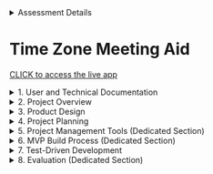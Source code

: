 <details>
  <summary>Assessment Details</summary>

|                    | Description                                 |
| ------------------ | ------------------------------------------- |
| Course Title:      | Software Engineering                        |
| Course Code:       | NCHNAP688                                   |
| Assessment Title:  | Summative Assessment One                    |
| Assessment Number: | AE1                                         |
| Restrictions:      | 2,000 words +/- 10%,  excluding data tables |
| Description:       | Report (workplace case study)               |
| Hand-in Deadline:  | 17th January 2025, 23:59                    |

</details>

# Time Zone Meeting Aid
[CLICK to access the live app](https://raziel1stborn.github.io/NCHNAP688-Sum1/)

<details>
  <summary>1. User and Technical Documentation</summary>
  <hr>

  ## Prerequisites

  The following files are needed to run this product. <br>
  As the product uses APIs, an internet connection and access to these APIs is also required. 

| File                        | Purpose                                                               |
| ------------------          | -------------------------------------------                           |
| index.html                  | The welcome web page containing user instructions                     |
| index.css                   | Cascading style sheet to control formatting on the index.html page    |
| app.html                    | The application web page, where the application is displayed          |
| application_page.css        | Cascading style sheet to control formatting on the app.html page      |
| open_streetmap.css          | Cascading style sheet to control the Leaflet OpenStreetMap            |
| map.js                      | Javascript which gives the application its functionality              |
| images/index_background.png | Background image for the index.html page                              |
| images/location_pin.gif     | Custom pin image for marking the first (your) location                |
| images/participant_pin.gif  | Custom pin image for marking the second (participant) location        |


  ## Installation Steps

  Provide step-by-step instructions to clone the repository and set up the environment

  To clone this repository, and set up a test environment of your own:

  1. Install [Git](https://git-scm.com/) (if not already installed)
  
  2. Open your Git terminal and run: git clone https://github.com/Raziel1stBorn/NCHNAP688-Sum1
  ![Image showing Git Bash cloning of a repository.](/development_progress_images/bash_clone_repository.jpg)

  ## APIs

  Overview: Briefly explain the APIs used or created in the project<br>
  Endpoints: Provide details about API endpoints, request/respponse formats, and example calls. 
 
  <hr>
</details>


<details>
  <summary>2. Project Overview</summary>  
  <hr>
  
  ## Purpose
  
  My employer is part of Associated British Foods plc, which is multi-national business with operations in [56 countries around the world](https://www.abf.co.uk/about-us/where-we-operate). With colleagues in mutliple timezones,     planning meetings with consideration and convenience can be challenging. My product proposal is for an easy to use application where users can set the date and time they would like the meeting, their location, and then select a second location relating to a meeting participant in another location. The application will give the equivalent date and time for the participants location, thus enabling the meeting organiser to see the relative date and time they are requesting.   
  <br>

  ## Technology Stack
  
  The primary technologies and frameworks used (e.g. Python, Javascript, SQL, APIs, etc)
  <hr>
</details>

<details>
  <summary>3. Product Design</summary>  
  <hr>
  
## Low-Fidelity Plan
A low-fidelity flow for the application was prototyped using Figma and is available at [Figma.com](https://www.figma.com/proto/kTpbqRqdkA15Keu1uF1nJs/Summative-1?node-id=1-2&t=BiJiPwSoCtLmuO3u-1/).

A welcome screen will provide the user with some basic information about the application, and will feature some appropriate imagry and branding.
The user can start using the functionality of the application, or quit. As this is a web-based applicaiton, quitting will take them to the ABF homepage.
 
  ![Image of Low-fidelity Figma mock up of the application.](/images/figma_low_fi_01.jpg)


## Moodboard

To aid decision making regarding colour schemes and design choices, I created a moodboard. This was made up from screen snippets of solid colours snapped from abf.co.uk, I then identified the HEX and RGB values of these colours for easy reference when it comes to formatting the visuals of the applicaiton. A list of CSS web safe fonts was obtained from [w3schools.com](https://www.w3schools.com/cssref/css_websafe_fonts.php) these were added to the moodboard and Verdana was chosen for the application font as it is stylistically complementary to the font used for the Associated British Foods plc name. An AI generated image of the globe was created using Microsoft Designer(https://designer.microsoft.com/image-creator?scenario=texttoimage) as it is free to use and avoids any licensing issues.            

  ![Image of moodboard showing colour and font design elements.](/images/mood_board.png)



  <hr>
</details>

<details>
  <summary>4. Project Planning</summary>
  <hr>

  ## Development Approach
  
The development approach of this project will be itterative and agile, with an expectation of three sprints. A significant component of this product is the user interface (UI), an [itterative agile approach](https://ieeexplore-ieee-org.ezproxy.neu.edu/document/4293575) allows for the testing of useable software and UI at earlier stages in the software development lifecycle, and results from this can lead to changes in development. 
<br><br>

  ## Features and Branches

In addition to the 'main' branch, there will be three additional branches, containing the features as shown in the table below. The names of the branches relate to the distinct areas of the project, Documentation, Welcome, Application.   
  
<table>
  <thead>
    <tr>
      <th>Branch/Page</th>
      <th>Feature</th>
      <th>Detail</th>
    </tr>
  </thead>
  <tbody>
    <tr>
      <td>Documentation</td>
      <td>Development Images</td>
      <td>Upload development images for use in README.md.</td>
    </tr>
    <tr>
      <td>Welcome (index.html)</td>
      <td>Page Set Up</td>
      <td>Create page with basic layout.</td>
    </tr>
    <tr>
      <td>&nbsp;</td>
      <td>Background Image</td>
      <td>Create and place the image.</td>
    </tr>
    <tr>
      <td>&nbsp;</td>
      <td>Instructional Text</td>
      <td>Write and place the instructional text.</td>
    </tr>
    <tr>
      <td>&nbsp;</td>
      <td>Buttons</td>
      <td>Add buttons and test link functionality.</td>
    </tr>
    <tr>
      <td>Application (app.html)</td>
      <td>Page Set Up</td>
      <td>Create page with basic layout.</td>
    </tr>
    <tr>
      <td>&nbsp;</td>
      <td>Map</td>
      <td>Get a map to display.</td>
    </tr>
    <tr>
      <td>&nbsp;</td>
      <td>Your Location</td>
      <td>Build functionality for selecting a date and time, logging and clearing a location.</td>
    </tr>
    <tr>
      <td>&nbsp;</td>
      <td>Participant Location</td>
      <td>Build functionality for selecting a location for the meeting participant.</td>
    </tr>
    <tr>
      <td>&nbsp;</td>
      <td>Results</td>
      <td>Build functionality for obtaining the particpants date and time.</td>
    </tr>
    <tr>
      <td>&nbsp;</td>
      <td>Message Section</td>
      <td>Write code to appropriately update the message section with user prompts.</td>
    </tr>
    <tr>
      <td>&nbsp;</td>
      <td>Buttons</td>
      <td>Add in buttons and build functionality for the the 'Another' and 'Exit' buttons.</td>
    </tr>
    <tr>
      <td>&nbsp;</td>
      <td>Save Feature</td>
      <td>Build functionality to save an image of the selected locations.</td>
    </tr>
  </tbody>
</table>
  <br><br>

  ## Ticketing System / Labels

  As per the assignment criteria, one ticket is one feature, corresponding to one branch and one pull request. 
  <br><br>
  To standardise tickets and encourage good practice of providing relevant information and context, templates will be used for tickets, with bug :trollface: :hammer: tickets having a different template to feature tickets.
  <br><br>

  ### Feature Ticket Template

| Ticket Section      | Description                                                                          |
| ------------------- | ------------------------------------------------------------------------------------ |
| Title               | Write the Feature ID, followed by a short unique description                         |
| What                | What is being implemented/fixed                                                      |
| Why                 | Why is this needed                                                                   |
| Outcome             | What is the expected behaviour/result of this change                                 |
| Acceptance Criteria | What needs to be true for this change to be approved and merged with the main branch |

Also included will be who the ticket is assigned to, and any labels. 


  ### Bug Ticket Template

| Ticket Section      | Description                                                                                                                |
| ------------------- | ------------------------------------------------------------------------------------                                       |
| Title               | Write the Feature ID, followed by a short unique indicator of the bug                                                      |
| What Happens        | Describe the nature of the bug, including a screenshot if possible                                                         |
| What Should Happen  | Describe what the normal/expected behaviour is                                                                             |
| Impact              | Describe the impact of this bug, and why it is important to resolve it                                                     |
| Steps to Reproduce  | Describe how to reproduce the occurance of the bug so it can be investigated i.e. what you did/were doing when it happened |

Also included will be who the ticket is assigned to, and any labels. 
  <br><br>

Here is an example of a bug ticket.

  <img src="/development_progress_images/bug_example.jpg" alt="Image showing a filled in bug ticket." width="800"/>

  
  ### Labels
  
  I created the following custom labels in GitHub projects to help classify and identify ticket purpose.
 <br><br>
 ![Image showing custom GitHub Projects labels created for this project.](/development_progress_images/custom_labels_01.jpg)
  <br><br>
  <hr>
  
</details>

<details>
  <summary>5. Project Management Tools (Dedicated Section)</summary>
  <hr>

## Project Management Tools

  The project management tool used is GitHub Projects. The Iterative Project Planning template was selected so that the iterations and sprints can be clearly shown and managed. There are three planned iterations:

  1) <b>Iteration 01</b><br>
     09 December 2024 - 15 December 2024<br>
     <b>Goal:</b> Produce a basic framework for the app, showing very basic functionality. 
      
  2) <b>Iteration 02</b><br>
     16 December 2024 - 20 December 2024<br>
     <b>Goal:</b> Aquire user feedback, add visualisation, testing.
  
  3) <b>Iteration 03</b><br>
     21 December 2024 - 04 January 2025<br>
     <b>Goal:</b> Aquire user feedback, testing.      

  <br>

  The iterations as configured and shown in GitHub projects. 
  ![Image of GitHub projects iteration planning.](/images/github_projects_iterations.jpg)

  Setting out the basic tasks for the first iteration. 
  ![Image showing kanban style cards for To Do, In Progress, and Done.](/images/kanban_style_cards_iteration01.jpg)




  <hr>
</details>



<details>
  <summary>6. MVP Build Process (Dedicated Section)</summary>
  <hr>
  
  ## Sprint 1
  By the end of the first sprint the Welcome page is built, featuring basic formatting and container areas for the Welcome message and links. Links to the Application page and the abf.co.uk site were present but without image buttons. The Application Page features three basic container areas for the Date/Time Entry, the map, and actions/links. The map is displaying and is interactive, although the code is basic, meaning it is not customised for this partiuclar application. No functionality exists on the map other than being able zoom in and out, and move around the map.      

<div style="display: flex; justify-content: space-around; align-items: center;">
  <img src="/development_progress_images/sprint_1_welcome_end.jpg" alt="Image showing the welcome Page progress by the end of the first sprint." width="500" style="margin-right: 10px;"/>
  <img src="/development_progress_images/sprint_1_app_end.jpg" alt="Image showing the App Page progress by the end of the first sprint" width="500"/>
</div>


  ## Sprint 2
  Limited developer resources and an overly optimitic schedule meant that the progress in sprint 2 was much less than expected. With the resources that were available, work was focussed on the Application page, and as such there were no developments regarding the Welcome Page. 
<br>  
  Work was started on being able to select the source location's date and time, and select the source location on the map, with a temporary pin image being created to show the souce. Page formatting developed beyond the original design as it became clear that three sections are needed for the selections, i.e. Source, Destination and Results. Also required was a button to log the source co-ordinates so that logically the program knows which mouse click is the one the user intends to log the source. In light of this it also became clear that a button was needed to be able to clear the source coordinates so the user could change their mind/correct a mistake. Elements which show the exact longitude and lattitude were included to provide clear evidence that coordinates had been logged. 
<br><br>
During development and use testing it became apparent that a way of communicating and feeding back to the user was needed. As such a dedicated 'MESSAGE' section was added. This message section dynamically provides both instructions, and feedback depending on what the user is currently doing.
<br><br>
Temporary button images were created and used for the three main actions at the bottom of the application. 

<div style="display: flex; justify-content: space-around; align-items: center;">
  <img src="/development_progress_images/sprint_2_welcome_end.jpg" alt="Image showing the welcome Page progress by the end of the second sprint." width="500" style="margin-right: 10px;"/>
  <img src="/development_progress_images/sprint_2_app_end.jpg" alt="Image showing the App Page progress by the end of the second sprint" width="500"/>
</div>
  
  ## Sprint 3
  In common with Sprint 2, Sprint 3 has suffered with lack of developer availabiity. As such the deadline of 4th January 2025 for MVP delivery has been missed. However, the project is still within the hard deadline of 17th January 2025. Although behind schedule, progress was made on the application page.
    
<div style="display: flex; justify-content: space-around; align-items: center;">
  <img src="/development_progress_images/sprint_3_welcome_mid.jpg" alt="Image showing the welcome Page progress during the third sprint." width="500" style="margin-right: 10px;"/>
  <img src="/development_progress_images/sprint_3_app_mid.jpg" alt="Image showing the App Page progress during the third sprint" width="500"/>
</div>

Real column headings have been added to replace the placeholders. The means to select a second location have been implmented. The 'Results' section is displaying the First Location information, but the code has not yet been written to calculate and return the date and time for the Second Location. Changes were also made to frame sizes in an attempt to ensure that all elements are visible to the user on a 1920 x 1080 resoution display without the need for vertical scrolling. Naturally this will vary from user to user, depending on their personal display and browser setup. 
<br>
  It has been decided to extend the timeframe of this sprint. This due to feedback not yet being sought from a third-party user. Additionally it is clear that a 4th and possibly 5th sprint will be needed in order to deliver the MVP. <br>
<div style="display: flex; justify-content: space-around; align-items: center;">
  <img src="/development_progress_images/sprint_3_progress_overview.jpg" alt="Image showing duration change to Iteration 3, and addition of Iteration 4" width="800" style="margin-right: 10px;"/>
</div>

<br>
The third sprint concluded by progressing the development of the index.html page and obtaining third-party user feedback. 
<br>

<div style="display: flex; justify-content: space-around; align-items: center;">
  <img src="/development_progress_images/sprint_3_welcome_end.jpg" alt="Image showing the welcome Page state at the end of the third sprint." width="500" style="margin-right: 10px;"/>
  <img src="/development_progress_images/sprint_3_app_end.jpg" alt="Image showing the App Page progress at the end of the third sprint" width="500"/>
</div>
<br>
Whilst progressing the index.html 'Welcome' page and reviewing branding style against the main ABF website, it became clear that the ABF site does not use images for the navigation buttons, instead favouring buttons styled using css. As such the welcome page design was altered to be more on brand.<br> 
<br>

### User Testing

At this point user testing was conducted. Testing was in the form of moderated usability testing, where I sat with the user whilst they used the application, observing them, answering their questions and asking them questions about the app. User testing yielded the following insights:<br><br>

<ol>
  <li>Confusion about <b>how to navigate the map</b>, user did not know about scroll wheel zoom function and hold to pan.</li><br>
  <li>The <b>pin heads</b> are too large. (Note: These are temporary pins anyway)</li><br>
  <li>There is <b>no link between the colour of the pin</b> and the source/destination location.</li><br>
  <li>Query over why the 'Log Coordinates' <b>button is below the coordinates</b> and what the point of seeing the coordinates is if one can't type them in.</li><br>
  <li>The <b>three buttons</b> at the bottom need new labels.</li><br>
  <li>The <b>'MESSAGE'</b> section needs to be more visible.</li><br>
</ol>

Based on the user testing I was able to create the below empathy map, which can aid the developer to be more in touch with the user's experience of the app and what their needs are. 
  
<div style="display: flex; justify-content: space-around; align-items: center;">
  <img src="/development_progress_images/empathy_map_1.jpg" alt="Empathy map created following user testing." width="700"/>
</div>

  ## Sprint 4
  This will be the last sprint and needs to address the feedback issues raised by the user, aswell as finalising the application page and documenting code testing. 
<div style="display: flex; justify-content: space-around; align-items: center;">
  <img src="/development_progress_images/sprint_4_list.jpg" alt="Image showing sprint 4 to do items" width="800" style="margin-right: 10px;"/>
</div> 

<br>

At the end of this sprint the app appearance was as shown below.
<div style="display: flex; justify-content: space-around; align-items: center;">
  <img src="/development_progress_images/sprint_4_welcome_1.jpg" alt="Image showing the Welcome page at the end of the Sprint 4." width="500" style="margin-right: 10px;"/>
  <img src="/development_progress_images/sprint_4_app_1.jpg" alt="Image showing the app page at the end of Sprint 4" width="500"/>
</div>
<br>

The app was also producing and downloading an image.<br>
<div style="display: flex; justify-content: space-around; align-items: center;">
  <img src="/development_progress_images/date_time_meeting_snapshot (10).png" alt="Showing example downloaded image from app" width="500" style="margin-right: 10px;"/>
</div>
<br>

Whilst the app is functional in the developer's environment, the code still requires more testing and has limited test coverage. 
<div style="display: flex; justify-content: space-around; align-items: center;">
  <img src="/development_progress_images/sprint_4_test_coverage.jpg" alt="Image showing test coverage." width="600"/>
</div>

<br>

A lighthouse report yielded positive results on performance, accessibility and best practices, with scores all in the upper 90's. Accessibility improvements recommend greater contrast between elements   
<div style="display: flex; justify-content: space-around; align-items: center;">
  <img src="/development_progress_images/lighthouse_25_01_12.jpg" alt="Lighthouse report." width="600"/>
</div>


  <hr>  
</details>

<details>
  <summary>7. Test-Driven Development</summary>

  ## Test-Driven Development

  [Test-driven development](https://doi-org.ezproxy.neu.edu/10.1109/MC.2005.314) (TDD) is a strategy which involves coding automated tests for software functions, with those tests being designed and written before the programmer writes the actual code which will be tested. This means that as soon as the function is built, there are automated tests ready, which may result in faster development and better code as the programmer is forced to think ahead about what the function will accept and output, and the conditions under which the function may fail. <br><br>

Here is an example of TDD in action. As this application requires the user to select an initial date and time, the datetime-local HTML input type will be used. The value created by this is not formatted in a way which will be clear to most users, as such a function is needed to turn the value into a more accessible format. This unit test contains inputs in a variety of date time formats, as well as an invalid input type, it then checks if the result from the unwritten function matches the expected result. 
<br>

<div style="display: flex; justify-content: space-around; align-items: center;">
  <img src="/development_progress_images/tdd_1.jpg" alt="Image showing code for test-driven development." width="650"/>
</div>
<br>
Running this test suite results in the following:<br>
<div style="display: flex; justify-content: space-around; align-items: center;">
  <img src="/development_progress_images/tdd_2.jpg" alt="Image showing test failing." width="500" style="margin-right: 10px;"/>
  <img src="/development_progress_images/tdd_3.jpg" alt="Image showing test suite failing results" width="200"/>
</div>

This is because the function does not exist, or is not accessible to the tests.<br><br>
The following screenshots show the created <b>formatDateTime</b> function and changes to testing code to make the function accessible.<br>
<div style="display: flex; justify-content: space-around; align-items: center;">
  <img src="/development_progress_images/tdd_4.jpg" alt="Image showing the code for the formatDateTime function." width="350" style="margin-right: 10px;"/>
  <img src="/development_progress_images/tdd_5.jpg" alt="Image showing the amended testing code to access the formatDatTime function" width="500"/>
</div>
<br>
Running the test suite again after these changes, all tests ran successfully. <br>
<div style="display: flex; justify-content: space-around; align-items: center;">
  <img src="/development_progress_images/tdd_6.jpg" alt="Image showing successful completion of formatDateTime function testing." width="500"/>
</div>
</details>


<details>
  <summary>8. Evaluation (Dedicated Section)</summary>
  Difficulties:<br>
  - Had not used this style of project management before.<br>
  - At the start of the project I was not sure if I had the capability to be able to build it, possibly too ambitous. <br>
  - Difficult to assign tickets and work with multiple branches when only one person is doing all of the work. <br>
  - How granular to make the tickets/requirements. 
</details>
